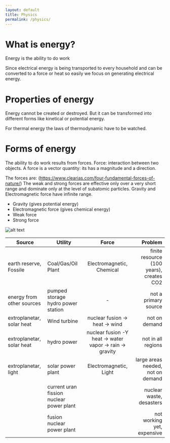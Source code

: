 ```yaml
---
layout: default
title: Physics
permalink: /physics/
---
```


# What is energy?
Energy is the ability to do work

Since electrical energy is being transported to every household and can be converted to a force or heat so easily we focus on generating electrical energy.

# Properties of energy
Energy cannot be created or destroyed. But it can be transformed into different forms like kinetical or potential energy.

For thermal energy the laws of thermodynamic have to be watched.

# Forms of energy
The ability to do work results from forces.
Force: interaction between two objects. A force is a vector quantity: its has a magnitude and a direction.

The forces are: (https://www.clearias.com/four-fundamental-forces-of-nature/)
 The weak and strong forces are effective only over a very short range and dominate only at the level of subatomic particles. Gravity and Electromagnetic force have infinite range. 

- Gravity (gives potential energy)
- Electromagnetic force (gives chemical energy)
- Weak force
- Strong force

![alt text](https://media.clearias.com/file/Four-Fundamental-Forces.gif "Four Fundamental Forces")

| Source | Utility        | Force           | Problem  |
| --- | ------------- |:-------------:| -----:|
| earth reserve, Fossile | Coal/Gas/Oil Plant | Electromagnetic, Chemical | finite resource (100 years), creates CO2  |
| energy from other sources | pumped storage hydro power station | -  | not a primary source |
| extroplanetar, solar heat | Wind turbine | nuclear fusion -> heat -> wind | not on demand |
| extroplanetar, solar heat | hydro power | nuclear fusion -Y heat -> water vapor -> rain -> gravity | not in all regions |
| extroplanetar, light | solar power plant | Electromagnetic, Light | large areas needed, not on demand |
| | current uran fission nuclear power plant | | nuclear waste, desasters |
| |fusion nuclear power plant | | not working yet, expensive |


